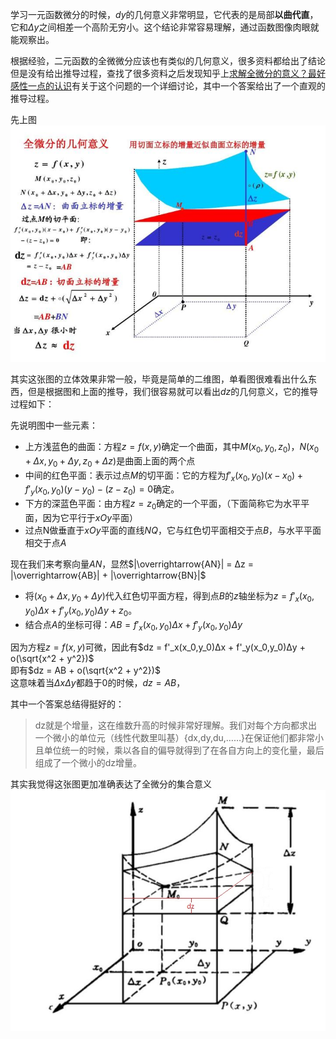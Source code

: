 学习一元函数微分的时候，$dy$的几何意义非常明显，它代表的是局部**以曲代直**，它和$\Delta y$之间相差一个高阶无穷小。这个结论非常容易理解，通过函数图像肉眼就能观察出。

根据经验，二元函数的全微微分应该也有类似的几何意义，很多资料都给出了结论但是没有给出推导过程，查找了很多资料之后发现知乎上[求解全微分的意义？最好感性一点的认识](https://www.zhihu.com/question/31464934/answer/152231899)有关于这个问题的一个详细讨论，其中一个答案给出了一个直观的推导过程。

先上图  
![total_derivative](/imgs/total_derivative.jpg)

其实这张图的立体效果非常一般，毕竟是简单的二维图，单看图很难看出什么东西，但是根据图和上面的推导，我们很容易就可以看出$dz$的几何意义，它的推导过程如下：

先说明图中一些元素：  
* 上方浅蓝色的曲面：方程$z= f(x, y )$确定一个曲面，其中$M(x_0,y_0,z_0)$，$N(x_0 +Δx,y_0+Δy,z_0+Δz)$是曲面上面的两个点
* 中间的红色平面：表示过点$M$的切平面：它的方程为$f'_x(x_0,y_0)(x-x_0) + f'_y(x_0,y_0)(y-y_0) - (z - z_0)=0$确定。
* 下方的深蓝色平面：由方程$z= z_0$确定的一个平面，（下面简称它为水平平面，因为它平行于$xOy$平面）
* 过点N做垂直于$xOy$平面的直线$NQ$，它与红色切平面相交于点$B$，与水平平面相交于点$A$

现在我们来考察向量$AN$，显然$|\overrightarrow{AN}|  = Δz = |\overrightarrow{AB}| + |\overrightarrow{BN}|$  

* 将$(x_0 +Δx, y_0+Δy)$代入红色切平面方程，得到点$B$的$z$轴坐标为$z = f'_x(x_0,y_0)Δx + f'_y(x_0,y_0)Δy +  z_0$。
* 结合点$A$的坐标可得：$AB = f'_x(x_0,y_0)Δx + f'_y(x_0,y_0)Δy$
<!-- * 结合点$N$的坐标可得：$BN = Δz - (f'_x(x_0,y_0)Δx + f'_y(x_0,y_0)Δy$ ) -->
<!-- 即有$Δz = (f'_x(x_0,y_0)Δx + f'_y(x_0,y_0)Δy ) +BN$ -->
因为方程$z= f(x, y )$可微，因此有$dz = f'_x(x_0,y_0)Δx + f'_y(x_0,y_0)Δy + o(\sqrt{x^2 + y^2})$  
即有$dz = AB + o(\sqrt{x^2 + y^2})$  
这意味着当$ΔxΔy$都趋于0的时候，$dz = AB$，
<!-- 所以当$N$向$M$靠近的时候（想象直线$QN$不断向点$M$靠近），$BN$不断变小（这一点通过图不好想象，因为图画得不好），当$N$足够靠近$M$的时候$BN$非常小，此时可以用$AB$来近似表示$Δz$ -->

其中一个答案总结得挺好的：
>dz就是个增量，这在维数升高的时候非常好理解。我们对每个方向都求出一个微小的单位元（线性代数里叫基）{dx,dy,du,……}在保证他们都非常小且单位统一的时候，乘以各自的偏导就得到了在各自方向上的变化量，最后组成了一个微小的dz增量。


其实我觉得这张图更加准确表达了全微分的集合意义  
![total_derivative2](/imgs/total_derivative2.jpg)
